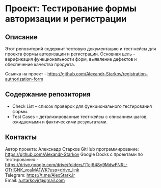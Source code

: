 # Проект: Тестирование формы авторизации и регистрации

## Описание

Этот репозиторий содержит тестовую документацию и тест-кейсы для проекта формы авторизации и регистрации. Основная цель – верификация функциональности форм, выявление дефектов и обеспечение качества продукта.  

Ссылка на проект - https://github.com/Alexandr-Starkov/registration-authorization-form

## Содержание репозитория
- Check List – список проверок для функционального тестирования формы.  
- Test Cases – детализированные тест-кейсы с описанием шагов, ожидаемыми и фактическими результатами.  

## Контакты
Автор проекта: Алекснадр Старков
GitHub программирование: https://github.com/Alexandr-Starkov
Google Docks с проектами по тестированию - https://drive.google.com/drive/folders/1Tcj648y9MdwFNRL-OTrIGNK_voaMA1WK?usp=drive_link  
Telegram: https://t.me/AlexStarkJr  
Email: a.starkovjr@gmail.com
